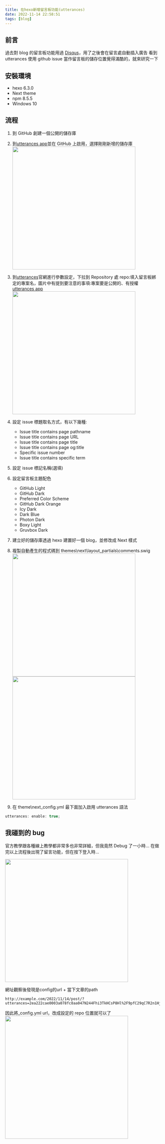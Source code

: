 ```yaml
---
title: 在hexo新增留言板功能(utterances)
date: 2022-11-14 22:58:51
tags: [blog]
---
```


## 前言

過去對 blog 的留言板功能用過 [Disqus](https://disqus.com/)，用了之後會在留言處自動插入廣告
看到 utterances 使用 github issue 當作留言板的儲存位置覺得滿酷的，就來研究一下

## 安裝環境

- hexo 6.3.0
- Next theme
- npm 8.5.5
- Windows 10

## 流程

1. 到 GitHub 創建一個公開的儲存庫

2. 到[utterances app](https://github.com/apps/utterances)並在 GitHub 上啟用，選擇剛剛新增的儲存庫
   <img src="https://yanzzzzzzzzz.github.io/img/utterances_configuration_1.png"  width="400"/>

3. 到[utterances](https://utteranc.es/)官網進行參數設定，下拉到 Repository 處 repo:填入留言板綁定的專案名，圖片中有提到要注意的事項:專案要是公開的、有授權[utterances app](https://github.com/apps/utterances)
   <img src="https://yanzzzzzzzzz.github.io/img/utterances_configuration.png"  width="400"/>

4. 設定 issue 標題取名方式，有以下幾種:

   - Issue title contains page pathname
   - Issue title contains page URL
   - Issue title contains page title
   - Issue title contains page og:title
   - Specific issue number
   - Issue title contains specific term

5. 設定 issue 標記名稱(選填)

6. 設定留言板主題配色

   - GitHub Light
   - GitHub Dark
   - Preferred Color Scheme
   - GitHub Dark Orange
   - Icy Dark
   - Dark Blue
   - Photon Dark
   - Boxy Light
   - Gruvbox Dark

7. 建立好的儲存庫透過 hexo 建置好一個 blog，並修改成 Next 樣式
8. 複製自動產生的程式碼到 themes\next\layout_partials\comments.swig
   <img src="https://yanzzzzzzzzz.github.io/img/utterances_configuration_2.png"  width="400"/>
   <img src="https://yanzzzzzzzzz.github.io/img/utterances_configuration_3.png"  width="400"/>

9. 在 theme\next_config.yml 最下面加入啟用 utterances 語法

```js
utterances: enable: true;
```

## 我碰到的 bug

官方教學跟各種線上教學都非常多也非常詳細，但我竟然 Debug 了一小時...
在做完以上流程後出現了留言功能，但在按下登入時...

<img src="https://yanzzzzzzzzz.github.io/img/utterances_configuration_4.png"  width="400"/>

網址觀察後發現是config的url + 當下文章的path

```=html
http://example.com/2022/11/14/post/?utterances=2ea222cae0003a078fc8aa047N244Fhi3TkHCsP8Hl%2F9pfC29qC7R2n1HjJm3apPbnWhu6UcHQz8c0ueHm%2FWRMWuA7WS2%2FFH1ykmbf2OxNakOqPEWQR4krMr7rU6vwG7gyd0lpDR1hf4r%2FuNirY%3D
```

因此將_config.yml url，改成設定的 repo 位置就可以了
<img src="https://yanzzzzzzzzz.github.io/img/utterances_configuration_5.png"  width="400"/>

